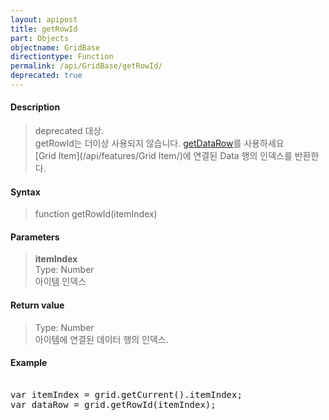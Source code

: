 ```yaml
---
layout: apipost
title: getRowId
part: Objects
objectname: GridBase
directiontype: Function
permalink: /api/GridBase/getRowId/
deprecated: true
---
```



#### Description

> deprecated 대상.  
> getRowId는 더이상 사용되지 않습니다. [getDataRow](/api/GridBase/getDataRow/)를 사용하세요  
> [Grid Item](/api/features/Grid Item/)에 연결된 Data 행의 인덱스를 반환한다.   

#### Syntax

> function getRowId(itemIndex)  

#### Parameters

> **itemIndex**  
> Type: Number  
> 아이템 인덱스  

#### Return value

> Type: Number  
> 아이템에 연결된 데이터 행의 인덱스.  

#### Example

<pre class="prettyprint">

var itemIndex = grid.getCurrent().itemIndex;
var dataRow = grid.getRowId(itemIndex);

</pre>




